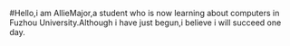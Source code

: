 #Hello,i am AllieMajor,a student who is now learning about computers in Fuzhou University.Although i have just begun,i believe i will succeed one day.
